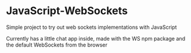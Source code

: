 # JavaScript-WebSockets

Simple project to try out web sockets implementations with JavaScript

Currently has a little chat app inside, made with the WS npm package and the default WebSockets from the browser
